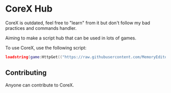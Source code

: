 # CoreX Hub
CoreX is outdated, feel free to "learn" from it but don't follow my bad practices and commands handler.

Aiming to make a script hub that can be used in lots of games.

To use CoreX, use the following script:
```lua
loadstring(game:HttpGet(("https://raw.githubusercontent.com/MemoryEditor/CoreX-Hub/main/source.lua")))()
```

## Contributing
Anyone can contribute to CoreX.
